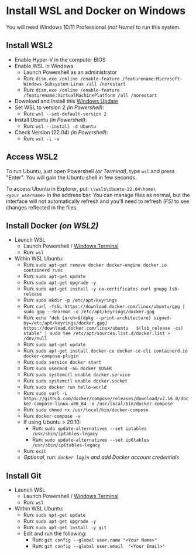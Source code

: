 # Install WSL and Docker on Windows

You will need Windows 10/11 Professional *(not Home)* to run this system.

## Install WSL2
- Enable Hyper-V in the computer BIOS
- Enable WSL in Windows
	- Launch Powershell as an administrator
	- Run: `dism.exe /online /enable-feature /featurename:Microsoft-Windows-Subsystem-Linux /all /norestart`
	- Run: `dism.exe /online /enable-feature /featurename:VirtualMachinePlatform /all /norestart`
- Download and Install this [Windows Update](https://wslstorestorage.blob.core.windows.net/wslblob/wsl_update_x64.msi) 
- Set WSL to version 2 *(in Powershell)*:
	- Run: `wsl --set-default-version 2`
- Install Ubuntu *(in Powershell)*:
 	- Run: `wsl --install -d Ubuntu`
- Check Version (22.04) *(in Powershell)*:
	- Run: `wsl -l -v`

## Access WSL2

To run Ubuntu, just open Powershell *(or Terminal)*, type `wsl` and press "Enter". You will gain the Ubuntu shell in few seconds.

To access Ubuntu in Explorer, put: `\\wsl$\Ubuntu-22.04\home\<your_username>` in the address bar. You can manage files as normal, but the interface will not automatically refresh and you'll need to refresh *(F5)* to see changes reflected in the files.

## Install Docker *(on WSL2)*

- Launch WSL
 	- Launch Powershell / [Windows Terminal](https://github.com/microsoft/terminal/releases)
	- Run: `wsl`
- Within WSL Ubuntu:
	- Run: `sudo apt-get remove docker docker-engine docker.io containerd runc`
	- Run: `sudo apt-get update`
	- Run: `sudo apt-get upgrade -y`
	- Run: `sudo apt-get install -y ca-certificates curl gnupg lsb-release`
	- Run: `sudo mkdir -p /etc/apt/keyrings`
	- Run: `curl -fsSL https://download.docker.com/linux/ubuntu/gpg | sudo gpg --dearmor -o /etc/apt/keyrings/docker.gpg`
	- Run: `echo "deb [arch=$(dpkg --print-architecture) signed-by=/etc/apt/keyrings/docker.gpg] https://download.docker.com/linux/ubuntu   $(lsb_release -cs) stable" | sudo tee /etc/apt/sources.list.d/docker.list > /dev/null`
	- Run: `sudo apt-get update`
	- Run: `sudo apt-get install docker-ce docker-ce-cli containerd.io docker-compose-plugin`
	- Run: `sudo service docker start`
	- Run: `sudo usermod -aG docker $USER`
	- Run: `sudo systemctl enable docker.service`
	- Run: `sudo systemctl enable docker.socket`
	- Run: `sudo docker run hello-world`
	- Run: `sudo curl -L https://github.com/docker/compose/releases/download/v2.16.0/docker-compose-linux-x86_64 -o /usr/local/bin/docker-compose`
	- Run: `sudo chmod +x /usr/local/bin/docker-compose`
	- Run: `docker-compose -v`
	- If using Ubuntu > 20.10:
		- Run: `sudo update-alternatives --set iptables /usr/sbin/iptables-legacy`
		- Run: `sudo update-alternatives --set ip6tables /usr/sbin/ip6tables-legacy`
	- Run: `exit`
	- *Optional, run: `docker login` and add Docker account credentials*

## Install Git

- Launch WSL
 	- Launch Powershell / [Windows Terminal](https://github.com/microsoft/terminal/releases)
	- Run: `wsl`
- Within WSL Ubuntu:
  - Run: `sudo apt-get update`
  - Run: `sudo apt-get upgrade -y`
  - Run: `sudo apt-get install -y git`
  - Edit and run the following:
    - Run: `git config --global user.name "<Your Name>"`
	- Run: `git config --global user.email  "<Your Email>"`
